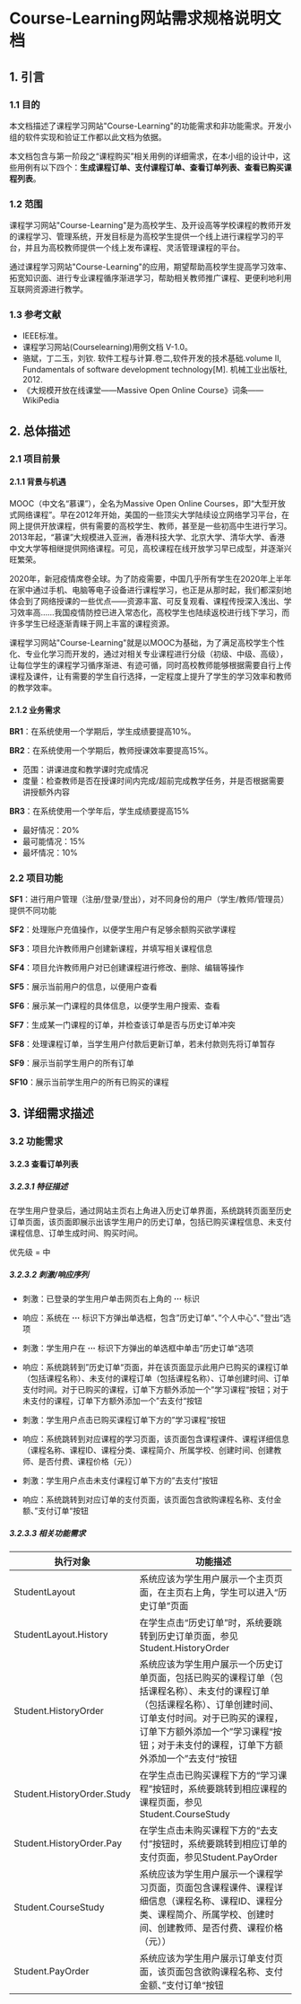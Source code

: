 # Course-Learning网站需求规格说明文档

## 1. 引言

### 1.1 目的

本文档描述了课程学习网站"Course-Learning"的功能需求和非功能需求。开发小组的软件实现和验证工作都以此文档为依据。

本文档包含与第一阶段之“课程购买”相关用例的详细需求，在本小组的设计中，这些用例有以下四个：**生成课程订单、支付课程订单、查看订单列表、查看已购买课程列表**。

### 1.2 范围

课程学习网站"Course-Learning"是为高校学生、及开设高等学校课程的教师开发的课程学习、管理系统，开发目标是为高校学生提供一个线上进行课程学习的平台，并且为高校教师提供一个线上发布课程、灵活管理课程的平台。

通过课程学习网站"Course-Learning"的应用，期望帮助高校学生提高学习效率、拓宽知识面、进行专业课程循序渐进学习，帮助相关教师推广课程、更便利地利用互联网资源进行教学。

### 1.3 参考文献

- IEEE标准。
- 课程学习网站(Courselearning)用例文档 V-1.0。
- 骆斌，丁二玉，刘钦. 软件工程与计算.卷二,软件开发的技术基础.volume Ⅱ, Fundamentals of software development technology[M]. 机械工业出版社, 2012.
- 《大规模开放在线课堂——Massive Open Online Course》词条——WikiPedia



## 2. 总体描述

### 2.1 项目前景

#### 2.1.1 背景与机遇

MOOC（中文名“慕课”），全名为Massive Open Online Courses，即“大型开放式网络课程”。早在2012年开始，美国的一些顶尖大学陆续设立网络学习平台，在网上提供开放课程，供有需要的高校学生、教师，甚至是一些初高中生进行学习。2013年起，“慕课”大规模进入亚洲，香港科技大学、北京大学、清华大学、香港中文大学等相继提供网络课程。可见，高校课程在线开放学习早已成型，并逐渐兴旺繁荣。

2020年，新冠疫情席卷全球。为了防疫需要，中国几乎所有学生在2020年上半年在家中通过手机、电脑等电子设备进行课程学习，也正是从那时起，我们都深刻地体会到了网络授课的一些优点——资源丰富、可反复观看、课程传授深入浅出、学习效率高……我国疫情防控已进入常态化，高校学生也陆续返校进行线下学习，而许多学生已经逐渐青睐于网上丰富的课程资源。

课程学习网站"Course-Learning"就是以MOOC为基础，为了满足高校学生个性化、专业化学习而开发的，通过对相关专业课程进行分级（初级、中级、高级），让每位学生的课程学习循序渐进、有迹可循，同时高校教师能够根据需要自行上传课程及课件，让有需要的学生自行选择，一定程度上提升了学生的学习效率和教师的教学效率。

#### 2.1.2 业务需求

**BR1**：在系统使用一个学期后，学生成绩要提高10%。

**BR2**：在系统使用一个学期后，教师授课效率要提高15%。

- 范围：讲课进度和教学课时完成情况
- 度量：检查教师是否在授课时间内完成/超前完成教学任务，并是否根据需要讲授额外内容

**BR3**：在系统使用一个学年后，学生成绩要提高15%

- 最好情况：20%
- 最可能情况：15%
- 最坏情况：10%

### 2.2 项目功能

**SF1**：进行用户管理（注册/登录/登出），对不同身份的用户（学生/教师/管理员）提供不同功能

**SF2**：处理账户充值操作，以便学生用户有足够余额购买欲学课程

**SF3**：项目允许教师用户创建新课程，并填写相关课程信息

**SF4**：项目允许教师用户对已创建课程进行修改、删除、编辑等操作

**SF5**：展示当前用户的信息，以便用户查看

**SF6**：展示某一门课程的具体信息，以便学生用户搜索、查看

**SF7**：生成某一门课程的订单，并检查该订单是否与历史订单冲突

**SF8**：处理课程订单，当学生用户付款后更新订单，若未付款则先将订单暂存

**SF9**：展示当前学生用户的所有订单

**SF10**：展示当前学生用户的所有已购买的课程



## 3. 详细需求描述

### 3.2 功能需求

#### 3.2.3 查看订单列表

##### 3.2.3.1 特征描述

在学生用户登录后，通过网站主页右上角进入历史订单界面，系统跳转页面至历史订单页面，该页面即展示出该学生用户的历史订单，包括已购买课程信息、未支付课程信息、订单生成时间、购买时间。

优先级 = 中

##### 3.2.3.2 刺激/响应序列

- 刺激：已登录的学生用户单击网页右上角的 **···** 标识

- 响应：系统在 **···** 标识下方弹出单选框，包含”历史订单“、”个人中心“、”登出“选项

- 刺激：学生用户在 **···** 标识下方弹出的单选框中单击”历史订单“选项

- 响应：系统跳转到”历史订单“页面，并在该页面显示此用户已购买的课程订单（包括课程名称）、未支付的课程订单（包括课程名称）、订单创建时间、订单支付时间。对于已购买的课程，订单下方额外添加一个”学习课程“按钮；对于未支付的课程，订单下方额外添加一个”去支付“按钮

- 刺激：学生用户点击已购买课程订单下方的”学习课程“按钮
- 响应：系统跳转到对应课程的学习页面，该页面包含课程课件、课程详细信息（课程名称、课程ID、课程分类、课程简介、所属学校、创建时间、创建教师、是否付费、课程价格（元））
- 刺激：学生用户点击未支付课程订单下方的”去支付“按钮
- 响应：系统跳转到对应订单的支付页面，该页面包含欲购课程名称、支付金额、”支付订单“按钮

##### 3.2.3.3 相关功能需求

| 执行对象 | 功能描述 |
| --------------------- | ------------------------------------------ |
| StudentLayout | 系统应该为学生用户展示一个主页页面，在主页右上角，学生可以进入“历史订单”页面 |
| StudentLayout.History | 在学生点击“历史订单”时，系统要跳转到历史订单页面，参见Student.HistoryOrder |
| Student.HistoryOrder | 系统应该为学生用户展示一个历史订单页面，包括已购买的课程订单（包括课程名称）、未支付的课程订单（包括课程名称）、订单创建时间、订单支付时间。对于已购买的课程，订单下方额外添加一个”学习课程“按钮；对于未支付的课程，订单下方额外添加一个”去支付“按钮 |
| Student.HistoryOrder.Study | 在学生点击已购买课程下方的“学习课程”按钮时，系统要跳转到相应课程的课程页面，参见Student.CourseStudy |
| Student.HistoryOrder.Pay | 在学生点击未购买课程下方的“去支付”按钮时，系统要跳转到相应订单的支付页面，参见Student.PayOrder |
| Student.CourseStudy | 系统应该为学生用户展示一个课程学习页面，页面包含课程课件、课程详细信息（课程名称、课程ID、课程分类、课程简介、所属学校、创建时间、创建教师、是否付费、课程价格（元）） |
| Student.PayOrder | 系统应该为学生用户展示订单支付页面，该页面包含欲购课程名称、支付金额、”支付订单“按钮 |

